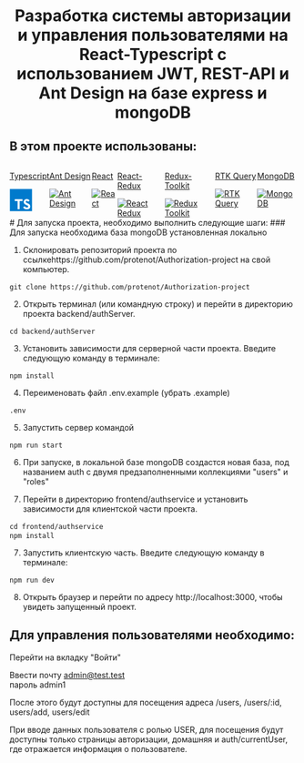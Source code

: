 <h1 align="center">Разработка системы авторизации и управления пользователями на React-Typescript с использованием JWT, REST-API и Ant Design на базе express и mongoDB</h1>

<h2>В этом проекте использованы:</h2>

<div style="display: flex;">
<a href="https://www.typescriptlang.org/" target="_blank" rel="noreferrer">
<p>Typescript</p>
        <img src="https://raw.githubusercontent.com/devicons/devicon/master/icons/typescript/typescript-original.svg" alt="TypeScript" width="40" height="40" />
</a>


<a href="https://ant.design/" target="_blank" rel="noreferrer">
<p>Ant Design</p>
    <img src="https://img.jsdelivr.com/github.com/ant-design.png" alt="Ant Design" width="40" height="40" />
</a>

<a href="https://reactjs.org/" target="_blank" rel="noreferrer">
<p>React</p>
    <img src="https://cdn.jsdelivr.net/gh/devicons/devicon/icons/react/react-original.svg" alt="React" width="40" height="40" />
</a>

<a href="https://react-redux.js.org/" target="_blank" rel="noreferrer">
<p>React-Redux</p>
    <img src="https://cdn.jsdelivr.net/gh/devicons/devicon/icons/react/react-original.svg" alt="React Redux" width="40" height="40" />
</a>

<a href="https://redux-toolkit.js.org/" target="_blank" rel="noreferrer">
<p>Redux-Toolkit</p>
    <img src="https://cdn.jsdelivr.net/gh/devicons/devicon/icons/redux/redux-original.svg" alt="Redux Toolkit" width="40" height="40" />
</a>

<a href="https://react-query.tanstack.com/" target="_blank" rel="noreferrer">
<p>RTK Query</p>
    <img src="https://redux-toolkit.js.org/img/redux.svg" alt="RTK Query" width="40" height="40" />
</a>

<a href="https://www.mongodb.com/" target="_blank" rel="noreferrer">
<p>MongoDB</p>
    <img src="https://cdn.jsdelivr.net/gh/devicons/devicon/icons/mongodb/mongodb-original.svg" alt="MongoDB" width="40" height="40" />
</a>
</div>
# Для запуска проекта, необходимо выполнить следующие шаги:
### Для запуска необходима база mongoDB установленная локально

1. Склонировать репозиторий проекта по ссылкеhttps://github.com/protenot/Authorization-project на свой компьютер.   

```
git clone https://github.com/protenot/Authorization-project

```

2. Открыть терминал (или командную строку) и перейти в  директорию проекта backend/authServer.   

```   
cd backend/authServer   

```   
3. Установить зависимости для серверной части проекта. Введите следующую команду в терминале:   

```  
npm install  
```     

4. Переименовать файл .env.example (убрать .example)   
```  
.env   
```   
5. Запустить сервер командой
```   
npm run start   
```   
6. При запуске, в локальной базе mongoDB создастся новая база, под названием auth с двумя предзаполненными  коллекциями "users" и "roles"

6. Перейти в директорию frontend/authservice и установить зависимости для клиентской части проекта.
```  
cd frontend/authservice  
npm install
```  
7. Запустить клиентскую часть. Введите следующую команду в терминале:
```
npm run dev
```

8. Открыть браузер и перейти по адресу http://localhost:3000, чтобы увидеть запущенный проект.

## Для управления пользователями необходимо:
Перейти на вкладку "Войти"   

Ввести почту admin@test.test  
пароль admin1   


После этого будут доступны для посещения адреса /users, /users/:id, users/add, users/edit    

При вводе данных пользователя с ролью USER, для посещения будyт доступны только страницы авторизации, домашняя и auth/currentUser, где отражается информация о пользователе.